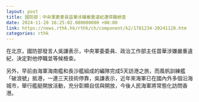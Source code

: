 ```yaml
---
layout: post
title: 國防部：中央軍委委員苗華涉嫌嚴重違紀遭停職檢查
date: 2024-11-28 16:25:02.000000000 +08:00
link: https://news.rthk.hk/rthk/ch/component/k2/1781234-20241128.htm
categories: rthk
---
```


在北京，國防部發言人吳謙表示，中央軍委委員、政治工作部主任苗華涉嫌嚴重違紀，決定對他停職並等候檢查。

另外，早前由海軍海南艦和長沙艦組成的編隊完成5天訪港之旅，而風帆訓練艦「破浪號」抵港，一連三天技術停靠，吳謙表示，近年來海軍已在國內外多個沿海城市，舉行艦艇開放活動，充分彰顯自信與開放，今後人民海軍將常態化訪問香港。
